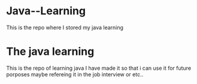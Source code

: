 # Java--Learning
This is the repo where I stored my java learning
<h1>The java learning</h1>
<span>
  This is the repo of learning java I have made it so that i can use it for future porposes maybe refereing it in the job interview or etc..
</span>
